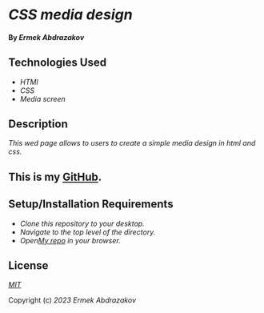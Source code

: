 # _CSS media design_

#### By _Ermek Abdrazakov_

## Technologies Used

* _HTMl_
* _CSS_
* _Media screen_

## Description

_This wed page allows to users to create a simple media design in html and css._

## This is my [GitHub](https://github.com/Eabdrazakov).

## Setup/Installation Requirements

* _Clone this repository to your desktop._
* _Navigate to the top level of the directory._
* _Open[My repo](https://github.com/Eabdrazakov?tab=repositories) in your browser._
## License

_[MIT](https://en.wikipedia.org/wiki/MIT_License)_

Copyright (c) _2023_ _Ermek Abdrazakov_